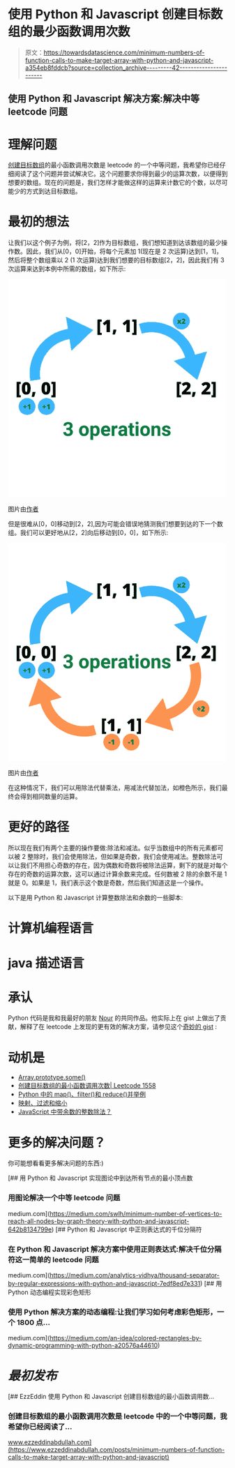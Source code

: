 # 使用 Python 和 Javascript 创建目标数组的最少函数调用次数

> 原文：<https://towardsdatascience.com/minimum-numbers-of-function-calls-to-make-target-array-with-python-and-javascript-a354eb8fddcb?source=collection_archive---------42----------------------->

## 使用 Python 和 Javascript 解决方案:解决中等 leetcode 问题

# 理解问题

[创建目标数组](https://leetcode.com/problems/minimum-numbers-of-function-calls-to-make-target-array/)的最小函数调用次数是 leetcode 的一个中等问题，我希望你已经仔细阅读了这个问题并尝试解决它。这个问题要求你得到最少的运算次数，以便得到想要的数组。现在的问题是，我们怎样才能做这样的运算来计数它的个数，以尽可能少的方式到达目标数组。

# 最初的想法

让我们以这个例子为例，将[2，2]作为目标数组，我们想知道到达该数组的最少操作数。因此，我们从[0，0]开始，将每个元素加 1(现在是 2 次运算)达到[1，1]，然后将整个数组乘以 2 (1 次运算)达到我们想要的目标数组[2，2]，因此我们有 3 次运算来达到本例中所需的数组，如下所示:

![](img/8e389dacaff1cc45e2490707fe918694.png)

图片由[作者](https://www.ezzeddinabdullah.com/posts/minimum-numbers-of-function-calls-to-make-target-array-with-python-and-javascript)

但是很难从[0，0]移动到[2，2],因为可能会错误地猜测我们想要到达的下一个数组。我们可以更好地从[2，2]向后移动到[0，0]，如下所示:

![](img/170bf3e9102c4304327b7c78ab0494f1.png)

图片由[作者](https://www.ezzeddinabdullah.com/posts/minimum-numbers-of-function-calls-to-make-target-array-with-python-and-javascript)

在这种情况下，我们可以用除法代替乘法，用减法代替加法，如橙色所示，我们最终会得到相同数量的运算。

# 更好的路径

所以现在我们有两个主要的操作要做:除法和减法。似乎当数组中的所有元素都可以被 2 整除时，我们会使用除法，但如果是奇数，我们会使用减法。整数除法可以让我们不用担心奇数的存在，因为偶数和奇数将被除法运算，剩下的就是对每个存在的奇数的运算次数，这可以通过计算余数来完成。任何数被 2 除的余数不是 1 就是 0。如果是 1，我们表示这个数是奇数，然后我们知道这是一个操作。

以下是用 Python 和 Javascript 计算整数除法和余数的一些脚本:

# 计算机编程语言

# java 描述语言

# 承认

Python 代码是我和我最好的朋友 [Nour](https://github.com/noureddin) 的共同作品。他实际上在 gist 上做出了贡献，解释了在 leetcode 上发现的更有效的解决方案，请参见这个[奇妙的 gist](https://gist.github.com/noureddin/d2981404efd76cf15ec944639afe92a4) :

# 动机是

*   [Array.prototype.some()](https://developer.mozilla.org/en-US/docs/Web/JavaScript/Reference/Global_Objects/Array/some) ‍
*   [创建目标数组的最小函数调用次数| Leetcode 1558](https://www.youtube.com/watch?v=4z6sgk9NELo&ab_channel=CompetitiveCoding) ‍
*   [Python 中的 map()、filter()和 reduce()并举例](https://stackabuse.com/map-filter-and-reduce-in-python-with-examples/)
*   [映射、过滤和缩小](https://book.pythontips.com/en/latest/map_filter.html) ‍
*   [JavaScript 中带余数的整数除法？](https://stackoverflow.com/a/4228376/4604121)

# 更多的解决问题？

你可能想看看更多解决问题的东西:)

[](https://medium.com/swlh/minimum-number-of-vertices-to-reach-all-nodes-by-graph-theory-with-python-and-javascript-642b8134799e) [## 用 Python 和 Javascript 实现图论中到达所有节点的最小顶点数

### 用图论解决一个中等 leetcode 问题

medium.com](https://medium.com/swlh/minimum-number-of-vertices-to-reach-all-nodes-by-graph-theory-with-python-and-javascript-642b8134799e) [](https://medium.com/analytics-vidhya/thousand-separator-by-regular-expressions-with-python-and-javascript-7edf8ed7e331) [## Python 和 Javascript 中正则表达式的千位分隔符

### 在 Python 和 Javascript 解决方案中使用正则表达式:解决千位分隔符这一简单的 leetcode 问题

medium.com](https://medium.com/analytics-vidhya/thousand-separator-by-regular-expressions-with-python-and-javascript-7edf8ed7e331) [](https://medium.com/an-idea/colored-rectangles-by-dynamic-programming-with-python-a20576a44610) [## 用 Python 动态编程实现彩色矩形

### 使用 Python 解决方案的动态编程:让我们学习如何考虑彩色矩形，一个 1800 点…

medium.com](https://medium.com/an-idea/colored-rectangles-by-dynamic-programming-with-python-a20576a44610) 

# *最初发布*

[](https://www.ezzeddinabdullah.com/posts/minimum-numbers-of-function-calls-to-make-target-array-with-python-and-javascript) [## EzzEddin 使用 Python 和 Javascript 创建目标数组的最小函数调用数…

### 创建目标数组的最小函数调用次数是 leetcode 中的一个中等问题，我希望你已经阅读了…

www.ezzeddinabdullah.com](https://www.ezzeddinabdullah.com/posts/minimum-numbers-of-function-calls-to-make-target-array-with-python-and-javascript)